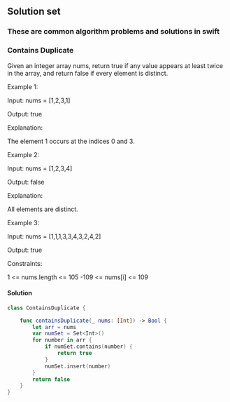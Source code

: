 ## Solution set

### These are common algorithm problems and solutions in swift


### Contains Duplicate

Given an integer array nums, return true if any value appears at least twice in the array, and return false if every element is distinct.
 
Example 1:

Input: nums = [1,2,3,1]

Output: true

Explanation:

The element 1 occurs at the indices 0 and 3.

Example 2:

Input: nums = [1,2,3,4]

Output: false

Explanation:

All elements are distinct.

Example 3:

Input: nums = [1,1,1,3,3,4,3,2,4,2]

Output: true

Constraints:

1 <= nums.length <= 105
-109 <= nums[i] <= 109

#### Solution

```swift 
class ContainsDuplicate {

    func containsDuplicate(_ nums: [Int]) -> Bool {
        let arr = nums
        var numSet = Set<Int>()
        for number in arr {
            if numSet.contains(number) {
                return true
            }
            numSet.insert(number)
        }
        return false
    }
}
